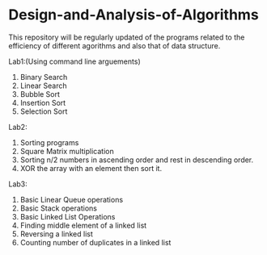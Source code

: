 # Design-and-Analysis-of-Algorithms
This repository will be regularly updated of the programs related to the efficiency of different agorithms and also that of data structure.

Lab1:(Using command line arguements)
  1. Binary Search
  2. Linear Search
  3. Bubble Sort
  4. Insertion Sort
  5. Selection Sort

Lab2:
  1. Sorting programs
  2. Square Matrix multiplication
  3. Sorting n/2 numbers in ascending order and rest in descending order.
  4. XOR the array with an element then sort it.

Lab3:
  1. Basic Linear Queue operations
  2. Basic Stack operations
  3. Basic Linked List Operations
  4. Finding middle element of a linked list
  5. Reversing a linked list
  6. Counting number of duplicates in a linked list
